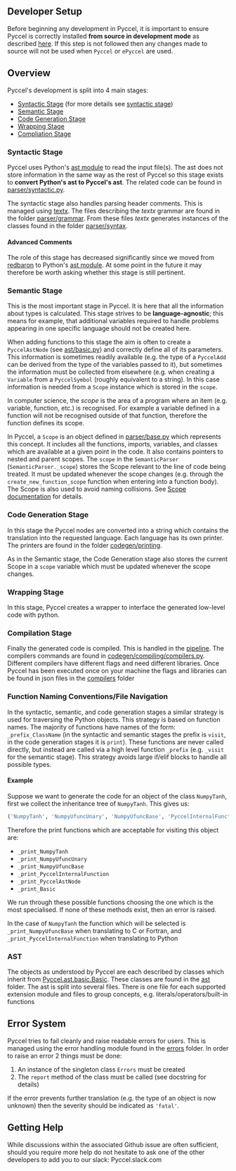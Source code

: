 ## Developer Setup

Before beginning any development in Pyccel, it is important to ensure Pyccel is correctly installed **from source in development mode** as described [here](../README.md#from-sources). If this step is not followed then any changes made to source will not be used when `Pyccel` or `ePyccel` are used.

## Overview

Pyccel's development is split into 4 main stages:

- [Syntactic Stage](#Syntactic-stage) (for more details see [syntactic stage](syntactic_stage.md))
- [Semantic Stage](#Semantic-stage)
- [Code Generation Stage](#Code-generation-stage)
- [Wrapping Stage](#Wrapping-stage)
- [Compliation Stage](#Compilation-stage)

### Syntactic Stage

Pyccel uses Python's [ast module](https://docs.python.org/3/library/ast.html) to read the input file(s). The ast does not store information in the same way as the rest of Pyccel so this stage exists to **convert Python's ast to Pyccel's ast**. The related code can be found in [parser/syntactic.py](../Pyccel/parser/syntactic.py).

The syntactic stage also handles parsing header comments. This is managed using [textx](http://textx.github.io/textX/stable/). The files describing the _textx_ grammar are found in the folder [parser/grammar](../Pyccel/parser/grammar). From these files _textx_ generates instances of the classes found in the folder [parser/syntax](../Pyccel/parser/syntax).

#### Advanced Comments

The role of this stage has decreased significantly since we moved from [redbaron](https://redbaron.readthedocs.io/en/latest/) to Python's [ast module](https://docs.python.org/3/library/ast.html). At some point in the future it may therefore be worth asking whether this stage is still pertinent.

### Semantic Stage

This is the most important stage in Pyccel. It is here that all the information about types is calculated. This stage strives to be **language-agnostic**; this means for example, that additional variables required to handle problems appearing in one specific language should not be created here.

When adding functions to this stage the aim is often to create a `PyccelAstNode` (see [ast/basic.py](../Pyccel/ast/basic.py)) and correctly define all of its parameters. This information is sometimes readily available (e.g. the type of a `PyccelAdd` can be derived from the type of the variables passed to it), but sometimes the information must be collected from elsewhere (e.g. when creating a `Variable` from a `PyccelSymbol` (roughly equivalent to a string). In this case information is needed from a `Scope` instance which is stored in the `scope`.

In computer science, the _scope_ is the area of a program where an item (e.g. variable, function, etc.) is recognised. For example a variable defined in a function will not be recognised outside of that function, therefore the function defines its scope.

In Pyccel, a `Scope` is an object defined in [parser/base.py](../Pyccel/parser/base.py) which represents this concept. It includes all the functions, imports, variables, and classes which are available at a given point in the code. It also contains pointers to nested and parent scopes. The `scope` in the `SemanticParser` (`SemanticParser._scope`) stores the Scope relevant to the line of code being treated. It must be updated whenever the scope changes (e.g. through the `create_new_function_scope` function when entering into a function body). The Scope is also used to avoid naming collisions. See [Scope documentation](./scope.md) for details.

### Code Generation Stage

In this stage the Pyccel nodes are converted into a string which contains the translation into the requested language. Each language has its own printer. The printers are found in the folder [codegen/printing](../Pyccel/codegen/printing).

As in the Semantic stage, the Code Generation stage also stores the current Scope in a `scope` variable which must be updated whenever the scope changes.

### Wrapping Stage

In this stage, Pyccel creates a wrapper to interface the generated low-level code with python.

### Compilation Stage

Finally the generated code is compiled. This is handled in the [pipeline](../Pyccel/codegen/pipeline.py). The compilers commands are found in [codegen/compiling/compilers.py](../Pyccel/codegen/compiling/compilers.py). Different compilers have different flags and need different libraries. Once Pyccel has been executed once on your machine the flags and libraries can be found in json files in the [compilers](../Pyccel/compilers) folder

### Function Naming Conventions/File Navigation

In the syntactic, semantic, and code generation stages a similar strategy is used for traversing the Python objects. This strategy is based on function names. The majority of functions have names of the form: `_prefix_ClassName` (in the syntactic and semantic stages the prefix is `visit`, in the code generation stages it is `print`). These functions are never called directly, but instead are called via a high level function `_prefix` (e.g. `_visit` for the semantic stage). This strategy avoids large if/elif blocks to handle all possible types.

#### Example
Suppose we want to generate the code for an object of the class `NumpyTanh`, first we collect the inheritance tree of `NumpyTanh`. This gives us:
```python
('NumpyTanh', 'NumpyUfuncUnary', 'NumpyUfuncBase', 'PyccelInternalFunction', 'PyccelAstNode', 'Basic')
```
Therefore the print functions which are acceptable for visiting this object are:

-   `_print_NumpyTanh` 
-   `_print_NumpyUfuncUnary` 
-   `_print_NumpyUfuncBase` 
-   `_print_PyccelInternalFunction` 
-   `_print_PyccelAstNode` 
-   `_print_Basic` 

We run through these possible functions choosing the one which is the most specialised. If none of these methods exist, then an error is raised.

In the case of `NumpyTanh` the function which will be selected is `_print_NumpyUfuncBase` when translating to C or Fortran, and `_print_PyccelInternalFunction` when translating to Python

### AST

The objects as understood by Pyccel are each described by classes which inherit from [Pyccel.ast.basic.Basic](../Pyccel/ast/basic.py). These classes are found in the [ast](../Pyccel/ast) folder. The ast is split into several files. There is one file for each supported extension module and files to group concepts, e.g. literals/operators/built-in functions

## Error System

Pyccel tries to fail cleanly and raise readable errors for users. This is managed using the error handling module found in the [errors](../Pyccel/errors) folder. In order to raise an error 2 things must be done:

1.  An instance of the singleton class `Errors` must be created
2.  The `report` method of the class must be called (see docstring for details)

If the error prevents further translation (e.g. the type of an object is now unknown) then the severity should be indicated as `'fatal'`.

## Getting Help

While discussions within the associated Github issue are often sufficient, should you require more help do not hesitate to ask one of the other developers to add you to our slack: Pyccel.slack.com
